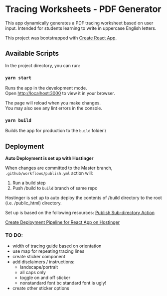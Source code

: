 # Tracing Worksheets - PDF Generator

This app dynamically generates a PDF tracing worksheet based on user input. Intended for students learning to write in uppercase English letters. 

This project was bootstrapped with [Create React App](https://github.com/facebook/create-react-app).

## Available Scripts

In the project directory, you can run:

### `yarn start`

Runs the app in the development mode.\
Open [http://localhost:3000](http://localhost:3000) to view it in your browser.

The page will reload when you make changes.\
You may also see any lint errors in the console.

### `yarn build`

Builds the app for production to the `build` folder.\


## Deployment
**Auto Deployment is set up with Hostinger**

When changes are committed to the Master branch, `.github/workflows/publish.yml` action will:
1. Run a build step
2. Push /build to `build` branch of same repo

Hostinger is set up to auto deploy the contents of /build directory to the root (i.e. /public_html) directory.

Set up is based on the following resources:
[Publish Sub-directory Action](https://github.com/s0/git-publish-subdir-action)

[Create Deployment Pipeline for React App on Hostinger](https://dev.to/mwoodson11/create-deployment-pipeline-for-react-app-on-hostinger-5bc9)


### TO DO: 
- width of tracing guide based on orientation
- use map for repeating tracing lines
- create sticker component
- add disclaimers / instructions: 
    - landscape/portrait
    - all caps only
    - toggle on and off sticker
    - nonstandard font bc standard font is ugly!
- create other sticker options
